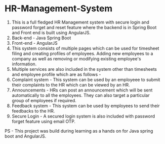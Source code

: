 # HR-Management-System
1. This is a full fledged HR Management system with secure login and password forget and reset feature where the backend is in Spring Boot and Front end is built using AngularJS.
2. Back-end - Java Spring Boot
3. Front-end - AngularJS
4. This system consists of multiple pages which can be used for timesheet filing and creating profiles of employees. Adding new employees to a company as well as removing or modifying existing employee's information.
5. Multiple services are also included in the system other than timesheets and employee profile which are as follows -
6. Complaint system - This system can be used by an employeee to submit their complaints to the HR which can be viewed by an HR.
7. Announcements - HRs can post an announcement which will be sent automatically to all the employees. They can also target a particular group of employees if required.
8. Feedback system - This system can be used by employees to send their feedbacks to the HR.
9. Secure Login - A secured login system is also included with password forget feature using email OTP. 

PS - This project was build during learning as a hands on for Java spring boot and AngularJS.
